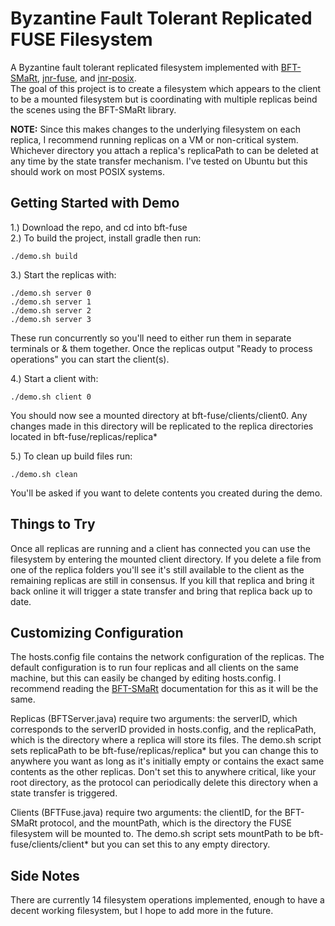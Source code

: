 # Byzantine Fault Tolerant Replicated FUSE Filesystem
A Byzantine fault tolerant replicated filesystem implemented with [BFT-SMaRt](https://github.com/bft-smart/library),
[jnr-fuse](https://github.com/SerCeMan/jnr-fuse), and [jnr-posix](https://github.com/jnr/jnr-posix).  
The goal of this project is to create a filesystem which appears to the client
to be a mounted filesystem but is coordinating with multiple replicas beind the
scenes using the BFT-SMaRt library.

**NOTE:** Since this makes changes to the underlying filesystem on each replica, 
I recommend running replicas on a VM or non-critical system. Whichever directory 
you attach a replica's replicaPath to can be deleted at any time by the state 
transfer mechanism. I've tested on Ubuntu but this should work on most POSIX systems.

## Getting Started with Demo
1.) Download the repo, and cd into bft-fuse  
2.) To build the project, install gradle then run: 
```
./demo.sh build
```
3.) Start the replicas with:
```
./demo.sh server 0
./demo.sh server 1
./demo.sh server 2
./demo.sh server 3
```
These run concurrently so you'll need to either run them in separate terminals 
or & them together. Once the replicas output "Ready to process operations" you
can start the client(s).

4.) Start a client with:
```
./demo.sh client 0
```
You should now see a mounted directory at bft-fuse/clients/client0. Any changes
made in this directory will be replicated to the replica directories located in 
bft-fuse/replicas/replica*

5.) To clean up build files run:
```
./demo.sh clean
```
You'll be asked if you want to delete contents you created during the demo.

## Things to Try
Once all replicas are running and a client has connected you can use the 
filesystem by entering the mounted client directory. If you delete a file from
one of the replica folders you'll see it's still available to the client as the 
remaining replicas are still in consensus. If you kill that replica and bring it
back online it will trigger a state transfer and bring that replica back up to
date.

## Customizing Configuration
The hosts.config file contains the network configuration of the replicas. The 
default configuration is to run four replicas and all clients on the same 
machine, but this can easily be changed by editing hosts.config. I recommend 
reading the [BFT-SMaRt](https://github.com/bft-smart/library) documentation for 
this as it will be the same.

Replicas (BFTServer.java) require two arguments: the serverID, which corresponds 
to the serverID provided in hosts.config, and the replicaPath, which is the 
directory where a replica will store its files. The demo.sh script sets 
replicaPath to be bft-fuse/replicas/replica* but you can change this to anywhere 
you want as long as it's initially empty or contains the exact same contents as 
the other replicas. Don't set this to anywhere critical, like your root 
directory, as the protocol can periodically delete this directory when a state
transfer is triggered.

Clients (BFTFuse.java) require two arguments: the clientID, for the BFT-SMaRt 
protocol, and the mountPath, which is the directory the FUSE filesystem will be
mounted to. The demo.sh script sets mountPath to be bft-fuse/clients/client* but 
you can set this to any empty directory.

## Side Notes
There are currently 14 filesystem operations implemented, enough to have a 
decent working filesystem, but I hope to add more in the future.


